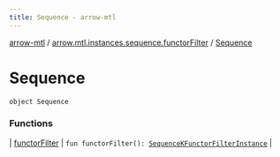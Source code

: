 ```yaml
---
title: Sequence - arrow-mtl
---
```


[arrow-mtl](../../index.html) / [arrow.mtl.instances.sequence.functorFilter](../index.html) / [Sequence](./index.html)

# Sequence

`object Sequence`

### Functions

| [functorFilter](functor-filter.html) | `fun functorFilter(): `[`SequenceKFunctorFilterInstance`](../../arrow.mtl.instances/-sequence-k-functor-filter-instance/index.html) |

